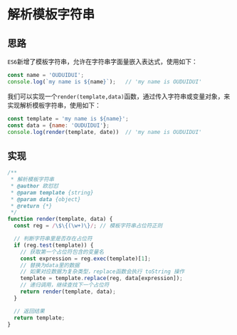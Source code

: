 # 解析模板字符串

## 思路

`ES6`新增了模板字符串，允许在字符串字面量嵌入表达式，使用如下：

```javascript
const name = 'OUDUIDUI';
console.log(`my name is ${name}`);   // 'my name is OUDUIDUI'
```

我们可以实现一个`render(template,data)`函数，通过传入字符串或变量对象，来实现解析模板字符串，使用如下：

```javascript
const template = 'my name is ${name}';
const data = {name: 'OUDUIDUI'};
console.log(render(template, date))  // 'my name is OUDUIDUI'
```

## 实现

```javascript
/**
 * 解析模板字符串
 * @author 欧怼怼
 * @param template {string}
 * @param data {object}
 * @return {*}
 */
function render(template, data) {
  const reg = /\$\{(\w+)\}/; // 模板字符串占位符正则

  // 判断字符串里是否存在占位符
  if (reg.test(template)) {
    // 获取第一个占位符包含的变量名
    const expression = reg.exec(template)[1];
    // 替换为data里的数据
    // 如果对应数据为复杂类型，replace函数会执行 toString 操作
    template = template.replace(reg, data[expression]);
    // 递归调用，继续查找下一个占位符
    return render(template, data);
  }

  // 返回结果
  return template;
}
```